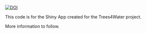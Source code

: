 [![DOI](https://zenodo.org/badge/751395381.svg)](https://zenodo.org/doi/10.5281/zenodo.10606360)


This code is for the Shiny App created for the Trees4Water project. 

More information to follow. 
